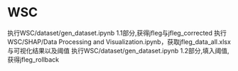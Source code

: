 # WSC

执行WSC/dataset/gen_dataset.ipynb 1.1部分,获得jfleg与jfleg_corrected
执行WSC/SHAP/Data Processing and Visualization.ipynb，获取jfleg_data_all.xlsx与可视化结果以及阈值
执行WSC/dataset/gen_dataset.ipynb 1.2部分,填入阈值,获得jfleg_rollback